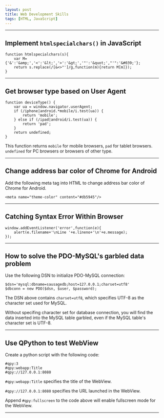 ```yaml
---
layout: post
title: Web Development Skills
tags: [HTML, JavaScript]
---
```


---

Implement `htmlspecialchars()` in JavaScript
--------------------------------------------

	function htmlspecialchars(s){
		var M={'&':'&amp;','<':'&lt;','>':'&gt;','"':'&quot;',"'":'&#039;'};
		return s.replace(/[&<>"']/g,function(m){return M[m]});
	}

---

Get browser type based on User Agent
------------------------------------

	function deviceType() {
		var ua = window.navigator.userAgent;
		if (/iphone|android.*mobile/i.test(ua)) {
			return 'mobile';
		} else if (/ipad|android/i.test(ua)) {
			return 'pad';
		}
		return undefined;
	}

This function returns `mobile` for mobile browsers, `pad` for tablet browsers. `undefined` for PC browsers or browsers of other type.

---

Change address bar color of Chrome for Android
----------------------------------------------

Add the following meta tag into HTML to change address bar color of Chrome for Android.

	<meta name="theme-color" content="#db5945"/>

---

Catching Syntax Error Within Browser
------------------------------------

	window.addEventListener('error',function(e){
	    alert(e.filename+'\nLine '+e.lineno+'\n'+e.message);
	});

---

How to solve the PDO-MySQL's garbled data problem
-------------------------------------------------

Use the following DSN to initialize PDO-MySQL connection:

	$dsn='mysql:dbname=sausagedb;host=127.0.0.1;charset=utf8'
	$dbconn = new PDO($dsn, $user, $password);

The DSN above contains `charset=utf8`, which specifies UTF-8 as the character set used for MySQL.

Without specifing character set for database connection, you will find the data inserted into the MySQL table garbled, even if the MySQL table's character set is UTF-8.

---

Use QPython to test WebView
---------------------------

Create a python script with the following code:

	#qpy:3
	#qpy:webapp:Title
	#qpy://127.0.0.1:8080

`#qpy:webapp:Title` specifies the title of the WebView.

`#qpy://127.0.0.1:8080` specifies the URL launched in the WebView.

Append `#qpy:fullscreen` to the code above will enable fullscreen mode for the WebView.

---


